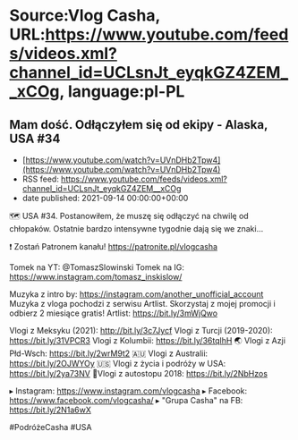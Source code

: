 # Source:Vlog Casha, URL:https://www.youtube.com/feeds/videos.xml?channel_id=UCLsnJt_eyqkGZ4ZEM__xCOg, language:pl-PL

## Mam dość. Odłączyłem się od ekipy - Alaska, USA #34
 - [https://www.youtube.com/watch?v=UVnDHb2Tpw4](https://www.youtube.com/watch?v=UVnDHb2Tpw4)
 - RSS feed: https://www.youtube.com/feeds/videos.xml?channel_id=UCLsnJt_eyqkGZ4ZEM__xCOg
 - date published: 2021-09-14 00:00:00+00:00

🗺️ USA #34. Postanowiłem, że muszę się odłączyć na chwilę od chłopaków. Ostatnie bardzo intensywne tygodnie dają się we znaki...

❗ Zostań Patronem kanału!
https://patronite.pl/vlogcasha

Tomek na YT:  @TomaszSlowinski 
Tomek na IG: https://www.instagram.com/tomasz_inskislow/

Muzyka z intro by: https://instagram.com/another_unofficial_account
Muzyka z vloga pochodzi z serwisu Artlist. Skorzystaj z mojej promocji i odbierz 2 miesiące gratis!
Artlist: https://bit.ly/3mWjQwo

Vlogi z Meksyku (2021): http://bit.ly/3c7Jycf
Vlogi z Turcji (2019-2020): https://bit.ly/31VPCR3
Vlogi z Kolumbii: https://bit.ly/36tqlhH
🌏 Vlogi z Azji Płd-Wsch: https://bit.ly/2wrM9t2
🇦🇺 Vlogi z Australii: https://bit.ly/2OJWYOy
🇺🇸 Vlogi z życia i podróży w USA: https://bit.ly/2ya73NV
🚙Vlogi z autostopu 2018: https://bit.ly/2NbHzos

▸ Instagram: https://www.instagram.com/vlogcasha
▸ Facebook: https://www.facebook.com/vlogcasha/
▸ "Grupa Casha" na FB: https://bit.ly/2N1a6wX

#PodróżeCasha #USA

